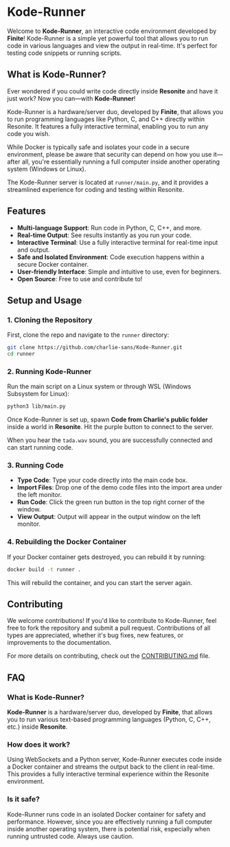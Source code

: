 # Kode-Runner

Welcome to **Kode-Runner**, an interactive code environment developed by **Finite**! Kode-Runner is a simple yet powerful tool that allows you to run code in various languages and view the output in real-time. It's perfect for testing code snippets or running scripts.
## What is Kode-Runner?

Ever wondered if you could write code directly inside **Resonite** and have it just work? Now you can—with **Kode-Runner**!

Kode-Runner is a hardware/server duo, developed by **Finite**, that allows you to run programming languages like Python, C, and C++ directly within Resonite. It features a fully interactive terminal, enabling you to run any code you wish.

While Docker is typically safe and isolates your code in a secure environment, please be aware that security can depend on how you use it—after all, you're essentially running a full computer inside another operating system (Windows or Linux).

The Kode-Runner server is located at `runner/main.py`, and it provides a streamlined experience for coding and testing within Resonite.

## Features

- **Multi-language Support**: Run code in Python, C, C++, and more.
- **Real-time Output**: See results instantly as you run your code.
- **Interactive Terminal**: Use a fully interactive terminal for real-time input and output.
- **Safe and Isolated Environment**: Code execution happens within a secure Docker container.
- **User-friendly Interface**: Simple and intuitive to use, even for beginners.
- **Open Source**: Free to use and contribute to!

## Setup and Usage

### 1. Cloning the Repository
First, clone the repo and navigate to the `runner` directory:
```bash
git clone https://github.com/charlie-sans/Kode-Runner.git
cd runner
```

### 2. Running Kode-Runner
Run the main script on a Linux system or through WSL (Windows Subsystem for Linux):
```bash
python3 lib/main.py
```

Once Kode-Runner is set up, spawn **Code from Charlie's public folder** inside a world in **Resonite**. Hit the purple button to connect to the server.

When you hear the `tada.wav` sound, you are successfully connected and can start running code.

### 3. Running Code
- **Type Code**: Type your code directly into the main code box.
- **Import Files**: Drop one of the demo code files into the import area under the left monitor.
- **Run Code**: Click the green run button in the top right corner of the window.
- **View Output**: Output will appear in the output window on the left monitor.

### 4. Rebuilding the Docker Container
If your Docker container gets destroyed, you can rebuild it by running:
```bash
docker build -t runner .
```
This will rebuild the container, and you can start the server again.

## Contributing

We welcome contributions! If you'd like to contribute to Kode-Runner, feel free to fork the repository and submit a pull request. Contributions of all types are appreciated, whether it's bug fixes, new features, or improvements to the documentation.

For more details on contributing, check out the [CONTRIBUTING.md](https://github.com/charlie-sans/Kode-Runner/blob/dev/CONTRIBUTING.md) file.

## FAQ

### What is Kode-Runner?
**Kode-Runner** is a hardware/server duo, developed by **Finite**, that allows you to run various text-based programming languages (Python, C, C++, etc.) inside **Resonite**.

### How does it work?
Using WebSockets and a Python server, Kode-Runner executes code inside a Docker container and streams the output back to the client in real-time. This provides a fully interactive terminal experience within the Resonite environment.

### Is it safe?
Kode-Runner runs code in an isolated Docker container for safety and performance. However, since you are effectively running a full computer inside another operating system, there is potential risk, especially when running untrusted code. Always use caution.
